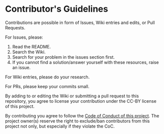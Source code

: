 # Contributor's Guidelines

Contributions are possible in form of Issues, Wiki entries and edits, or Pull Requests.

For Issues, please:

1. Read the README.
2. Search the Wiki.
3. Search for your problem in the issues section first.
4. If you cannot find a solution/answer yourself with these resources, raise an issue.

For Wiki entries, please do your research.

For PRs, please keep your commits small.

By adding to or editing the Wiki or submitting a pull request to this repository, you agree to license your contribution under the CC-BY license of this project.

By contributing you agree to follow the [Code of Conduct of this project](CODE_OF_CONDUCT.md). The project owner(s) reserve the right to exclude/ban contributors from this project not only, but especially if they violate the CoC.
